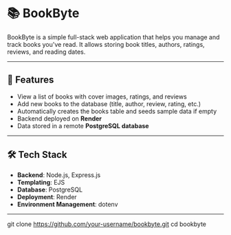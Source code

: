 # 📚 BookByte

BookByte is a simple full-stack web application that helps you manage and track books you've read. It allows storing book titles, authors, ratings, reviews, and reading dates.

---

## 🚀 Features

- View a list of books with cover images, ratings, and reviews
- Add new books to the database (title, author, review, rating, etc.)
- Automatically creates the books table and seeds sample data if empty
- Backend deployed on **Render**
- Data stored in a remote **PostgreSQL database**

---

## 🛠️ Tech Stack

- **Backend**: Node.js, Express.js
- **Templating**: EJS
- **Database**: PostgreSQL 
- **Deployment**: Render
- **Environment Management**: dotenv

---

git clone https://github.com/your-username/bookbyte.git
cd bookbyte

